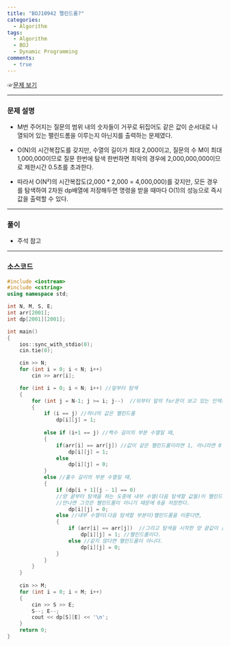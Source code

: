 ```yaml
---
title: "BOJ10942 팰린드롬?"
categories:
  - Algorithm
tags:
  - Algorithm
  - BOJ
  - Dynamic Programming
comments:
  - true
---
```


 ☞[문제 보기](https://www.acmicpc.net/problem/10942) 
 
---

### 문제 설명
- M번 주어지는 질문의 범위 내의 숫자들이 거꾸로 뒤집어도 같은 값이 순서대로 나열되어 있는 팰린드롬을 이루는지 아닌지를 출력하는 문제였다.

- O(N)의 시간복잡도를 갖지만, 수열의 길이가 최대 2,000이고, 질문의 수 M이 최대 1,000,000이므로 질문 한번에 탐색 한번하면 최악의 경우에 2,000,000,000이므로 제한시간 0.5초를 초과한다.

- 따라서 O(N²)의 시간복잡도(2,000 * 2,000 = 4,000,000)를 갖지만, 모든 경우를 탐색하여 2차원 dp배열에 저장해두면 명령을 받을 때마다 O(1)의 성능으로 즉시 값을 출력할 수 있다.

---

### 풀이
- 주석 참고

---

### 소스코드

```cpp
#include <iostream>
#include <cstring>
using namespace std;

int N, M, S, E;
int arr[2001];
int dp[2001][2001];

int main()
{
	ios::sync_with_stdio(0);
	cin.tie(0);

	cin >> N;
	for (int i = 0; i < N; i++)
		cin >> arr[i];

	for (int i = 0; i < N; i++) //앞부터 탐색
	{
		for (int j = N-1; j >= i; j--)  //뒤부터 앞의 for문이 보고 있는 인덱스까지
		{
			if (i == j) //하나의 값은 팰린드롬
				dp[i][j] = 1;
			
			else if (i+1 == j) //짝수 길이의 부분 수열일 때, 
			{
				if(arr[i] == arr[j]) //값이 같은 팰린드롬이라면 1, 아니라면 0
					dp[i][j] = 1;
				else
					dp[i][j] = 0;
			}
			else //홀수 길이의 부분 수열일 때,
			{
				if (dp[i + 1][j - 1] == 0) 
                //양 끝부터 탐색을 하는 도중에 내부 수열(다음 탐색할 값들)이 팰린드롬을 이루지 않는 부분을 
                //만나면 그것은 팰린드롬이 아니기 때문에 0을 저장한다.
					dp[i][j] = 0;
				else //내부 수열이(다음 탐색할 부분이)팰린드롬을 이룬다면,
				{
					if (arr[i] == arr[j])  //그리고 탐색을 시작한 양 끝값이 같다면
						dp[i][j] = 1; //팰린드롬이다.
					else //같지 않다면 팰린드롬이 아니다.
						dp[i][j] = 0;
				}
			}
		}
	}
	
	cin >> M;
	for (int i = 0; i < M; i++) 
	{
		cin >> S >> E; 
		S--; E--;
		cout << dp[S][E] << '\n';
	}
	return 0;
}
```
